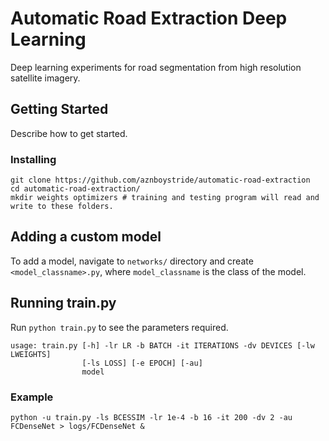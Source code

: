 # Automatic Road Extraction Deep Learning

Deep learning experiments for road segmentation from high resolution satellite imagery.

## Getting Started

Describe how to get started.

### Installing

```
git clone https://github.com/aznboystride/automatic-road-extraction
cd automatic-road-extraction/
mkdir weights optimizers # training and testing program will read and write to these folders.
```

## Adding a custom model

To add a model, navigate to `networks/` directory and create `<model_classname>.py`, where `model_classname` is the class of the model.

## Running train.py

Run `python train.py` to see the parameters required.

```
usage: train.py [-h] -lr LR -b BATCH -it ITERATIONS -dv DEVICES [-lw LWEIGHTS]
                [-ls LOSS] [-e EPOCH] [-au]
                model
```

### Example

`python -u train.py -ls BCESSIM -lr 1e-4 -b 16 -it 200 -dv 2 -au FCDenseNet > logs/FCDenseNet &`
